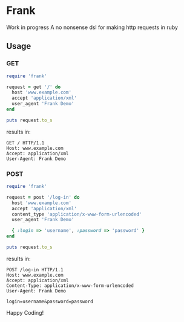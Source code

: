 # Frank #

Work in progress
A no nonsense dsl for making http requests in ruby

## Usage ##

### GET ###

``` ruby
require 'frank'

request = get '/' do
  host 'www.example.com'
  accept 'application/xml'
  user_agent 'Frank Demo'
end

puts request.to_s
```

results in:

```
GET / HTTP/1.1
Host: www.example.com
Accept: application/xml
User-Agent: Frank Demo
```

### POST ###

``` ruby
require 'frank'

request = post '/log-in' do
  host 'www.example.com'
  accept 'application/xml'
  content_type 'application/x-www-form-urlencoded'
  user_agent 'Frank Demo'

  { :login => 'username', :password => 'password' }
end

puts request.to_s
```

results in:

```
POST /log-in HTTP/1.1
Host: www.example.com
Accept: application/xml
Content-Type: application/x-www-form-urlencoded
User-Agent: Frank Demo

login=username&password=password
```

Happy Coding!